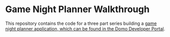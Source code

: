 # Game Night Planner Walkthrough

This repository contains the code for a three part series building a [game night planner application, which can be found in the Domo Developer Portal](https://developer.domo.com/portal/ndvsmatbqz5gk-game-night-planner-app-intro-to-domo-bricks).